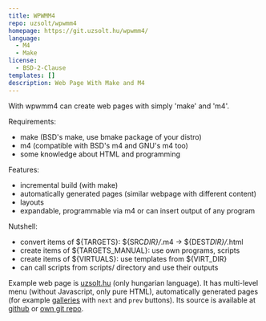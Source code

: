 ```yaml
---
title: WPWMM4
repo: uzsolt/wpwmm4
homepage: https://git.uzsolt.hu/wpwmm4/
language:
  - M4
  - Make
license:
  - BSD-2-Clause
templates: []
description: Web Page With Make and M4
---
```


With wpwmm4 can create web pages with simply 'make' and 'm4'.

Requirements:

- make (BSD's make, use bmake package of your distro)
- m4 (compatible with BSD's m4 and GNU's m4 too)
- some knowledge about HTML and programming

Features:

- incremental build (with make)
- automatically generated pages (similar webpage with different content)
- layouts
- expandable, programmable via m4 or can insert output of any program

Nutshell:

- convert items of ${TARGETS}: ${SRC*DIR}/*.m4 -> \${DEST*DIR}/*.html
- create items of \${TARGETS_MANUAL}: use own programs, scripts
- create items of ${VIRTUALS}: use templates from ${VIRT_DIR}
- can call scripts from scripts/ directory and use their outputs

Example web page is [uzsolt.hu](https://uzsolt.hu/) (only hungarian language). It has multi-level menu (without Javascript,
only pure HTML), automatically generated pages (for example [galleries](https://uzsolt.hu/pict/personal/summer2014/)
with `next` and `prev` buttons). Its source is available at [github](https://github.com/uzsolt/wpwmm4-uzsolt.hu)
or [own git repo](https://git.uzsolt.hu/wpwmm4-uzsolt.hu/).
